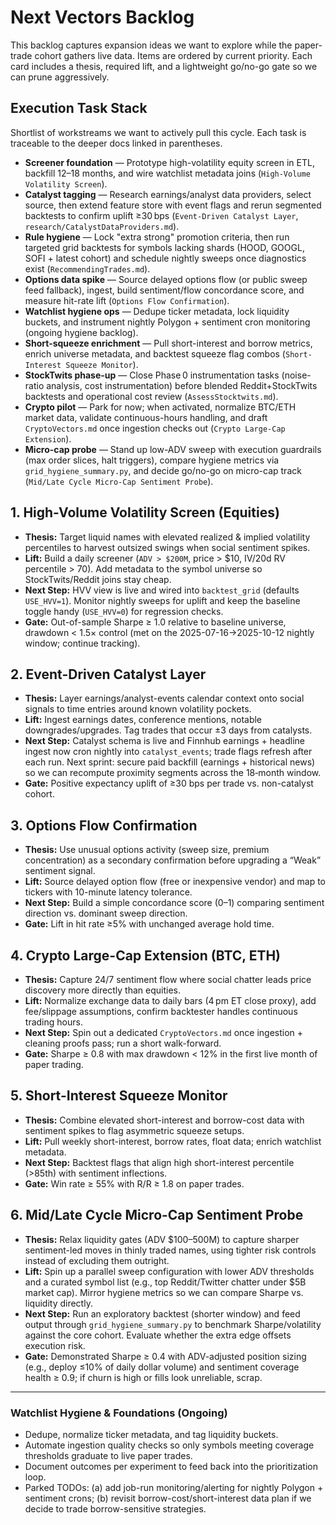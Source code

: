 # Next Vectors Backlog

This backlog captures expansion ideas we want to explore while the paper-trade cohort gathers live data. Items are ordered by current priority. Each card includes a thesis, required lift, and a lightweight go/no-go gate so we can prune aggressively.

## Execution Task Stack

Shortlist of workstreams we want to actively pull this cycle. Each task is traceable to the deeper docs linked in parentheses.

- **Screener foundation** — Prototype high-volatility equity screen in ETL, backfill 12–18 months, and wire watchlist metadata joins (`High-Volume Volatility Screen`).
- **Catalyst tagging** — Research earnings/analyst data providers, select source, then extend feature store with event flags and rerun segmented backtests to confirm uplift ≥30 bps (`Event-Driven Catalyst Layer`, `research/CatalystDataProviders.md`).
- **Rule hygiene** — Lock "extra strong" promotion criteria, then run targeted grid backtests for symbols lacking shards (HOOD, GOOGL, SOFI + latest cohort) and schedule nightly sweeps once diagnostics exist (`RecommendingTrades.md`).
- **Options data spike** — Source delayed options flow (or public sweep feed fallback), ingest, build sentiment/flow concordance score, and measure hit-rate lift (`Options Flow Confirmation`).
- **Watchlist hygiene ops** — Dedupe ticker metadata, lock liquidity buckets, and instrument nightly Polygon + sentiment cron monitoring (ongoing hygiene backlog).
- **Short-squeeze enrichment** — Pull short-interest and borrow metrics, enrich universe metadata, and backtest squeeze flag combos (`Short-Interest Squeeze Monitor`).
- **StockTwits phase-up** — Close Phase 0 instrumentation tasks (noise-ratio analysis, cost instrumentation) before blended Reddit+StockTwits backtests and operational cost review (`AssessStocktwits.md`).
- **Crypto pilot** — Park for now; when activated, normalize BTC/ETH market data, validate continuous-hours handling, and draft `CryptoVectors.md` once ingestion checks out (`Crypto Large-Cap Extension`).
- **Micro-cap probe** — Stand up low-ADV sweep with execution guardrails (max order slices, halt triggers), compare hygiene metrics via `grid_hygiene_summary.py`, and decide go/no-go on micro-cap track (`Mid/Late Cycle Micro-Cap Sentiment Probe`).

## 1. High-Volume Volatility Screen (Equities)
- **Thesis:** Target liquid names with elevated realized & implied volatility percentiles to harvest outsized swings when social sentiment spikes.
- **Lift:** Build a daily screener (`ADV > $200M`, price > $10, IV/20d RV percentile > 70). Add metadata to the symbol universe so StockTwits/Reddit joins stay cheap.
- **Next Step:** HVV view is live and wired into `backtest_grid` (defaults `USE_HVV=1`). Monitor nightly sweeps for uplift and keep the baseline toggle handy (`USE_HVV=0`) for regression checks.
- **Gate:** Out-of-sample Sharpe ≥ 1.0 relative to baseline universe, drawdown < 1.5× control (met on the 2025-07-16→2025-10-12 nightly window; continue tracking).

## 2. Event-Driven Catalyst Layer
- **Thesis:** Layer earnings/analyst-events calendar context onto social signals to time entries around known volatility pockets.
- **Lift:** Ingest earnings dates, conference mentions, notable downgrades/upgrades. Tag trades that occur ±3 days from catalysts.
- **Next Step:** Catalyst schema is live and Finnhub earnings + headline ingest now cron nightly into `catalyst_events`; trade flags refresh after each run. Next sprint: secure paid backfill (earnings + historical news) so we can recompute proximity segments across the 18‑month window.
- **Gate:** Positive expectancy uplift of ≥30 bps per trade vs. non-catalyst cohort.

## 3. Options Flow Confirmation
- **Thesis:** Use unusual options activity (sweep size, premium concentration) as a secondary confirmation before upgrading a “Weak” sentiment signal.
- **Lift:** Source delayed option flow (free or inexpensive vendor) and map to tickers with 10-minute latency tolerance.
- **Next Step:** Build a simple concordance score (0–1) comparing sentiment direction vs. dominant sweep direction.
- **Gate:** Lift in hit rate ≥5% with unchanged average hold time.

## 4. Crypto Large-Cap Extension (BTC, ETH)
- **Thesis:** Capture 24/7 sentiment flow where social chatter leads price discovery more directly than equities.
- **Lift:** Normalize exchange data to daily bars (4 pm ET close proxy), add fee/slippage assumptions, confirm backtester handles continuous trading hours.
- **Next Step:** Spin out a dedicated `CryptoVectors.md` once ingestion + cleaning proofs pass; run a short walk-forward.
- **Gate:** Sharpe ≥ 0.8 with max drawdown < 12% in the first live month of paper trading.

## 5. Short-Interest Squeeze Monitor
- **Thesis:** Combine elevated short-interest and borrow-cost data with sentiment spikes to flag asymmetric squeeze setups.
- **Lift:** Pull weekly short-interest, borrow rates, float data; enrich watchlist metadata.
- **Next Step:** Backtest flags that align high short-interest percentile (>85th) with sentiment inflections.
- **Gate:** Win rate ≥ 55% with R/R ≥ 1.8 on paper trades.

## 6. Mid/Late Cycle Micro-Cap Sentiment Probe
- **Thesis:** Relax liquidity gates (ADV $100–500M) to capture sharper sentiment-led moves in thinly traded names, using tighter risk controls instead of excluding them outright.
- **Lift:** Spin up a parallel sweep configuration with lower ADV thresholds and a curated symbol list (e.g., top Reddit/Twitter chatter under $5B market cap). Mirror hygiene metrics so we can compare Sharpe vs. liquidity directly.
- **Next Step:** Run an exploratory backtest (shorter window) and feed output through `grid_hygiene_summary.py` to benchmark Sharpe/volatility against the core cohort. Evaluate whether the extra edge offsets execution risk.
- **Gate:** Demonstrated Sharpe ≥ 0.4 with ADV-adjusted position sizing (e.g., deploy ≤10% of daily dollar volume) and sentiment coverage health ≥ 0.9; if churn is high or fills look unreliable, scrap.

---

### Watchlist Hygiene & Foundations (Ongoing)
- Dedupe, normalize ticker metadata, and tag liquidity buckets.
- Automate ingestion quality checks so only symbols meeting coverage thresholds graduate to live paper trades.
- Document outcomes per experiment to feed back into the prioritization loop.
- Parked TODOs: (a) add job-run monitoring/alerting for nightly Polygon + sentiment crons; (b) revisit borrow-cost/short-interest data plan if we decide to trade borrow-sensitive strategies.
